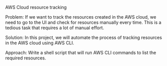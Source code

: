 AWS Cloud resource tracking

Problem:
If we want to track the resources created in the AWS cloud, we need to go to the UI and check for resources manually every time. This is a tedious task that requires a lot of manual effort.

Solution:
In this project, we will automate the process of tracking resources in the AWS cloud using AWS CLI.

Approach:
Write a shell script that will run AWS CLI commands to list the required resources.
